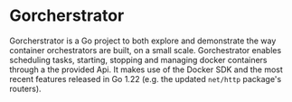 # Gorcherstrator

Gorcherstrator is a Go project to both explore and demonstrate the way container orchestrators are built, on a small scale.
Gorchestrator enables scheduling tasks, starting, stopping and managing docker containers through a the provided Api.
It makes use of the Docker SDK and the most recent features released in Go 1.22 (e.g. the updated `net/http` package's routers).
